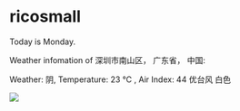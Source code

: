 # ricosmall

Today is Monday.

Weather infomation of 深圳市南山区， 广东省， 中国: 

Weather: 阴, Temperature: 23 ℃ , Air Index: 44 优台风 白色

<img src="https://github-readme-stats.vercel.app/api?username=ricosmall&show_icons=true" />
